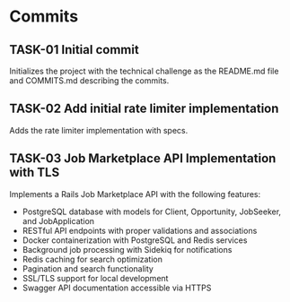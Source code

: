 # Commits

## TASK-01 Initial commit

Initializes the project with the technical challenge as the README.md file and
COMMITS.md describing the commits.

## TASK-02 Add initial rate limiter implementation

Adds the rate limiter implementation with specs.

## TASK-03 Job Marketplace API Implementation with TLS

Implements a Rails Job Marketplace API with the following features:
- PostgreSQL database with models for Client, Opportunity, JobSeeker, and JobApplication
- RESTful API endpoints with proper validations and associations
- Docker containerization with PostgreSQL and Redis services
- Background job processing with Sidekiq for notifications
- Redis caching for search optimization
- Pagination and search functionality
- SSL/TLS support for local development
- Swagger API documentation accessible via HTTPS
